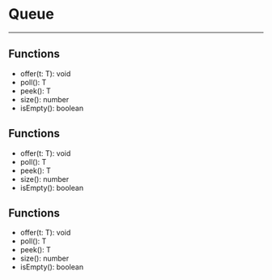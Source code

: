 # Queue<T>
---

## Functions

- offer(t: T): void
- poll(): T
- peek(): T
- size(): number
- isEmpty(): boolean

## Functions

- offer(t: T): void
- poll(): T
- peek(): T
- size(): number
- isEmpty(): boolean

## Functions

- offer(t: T): void
- poll(): T
- peek(): T
- size(): number
- isEmpty(): boolean

